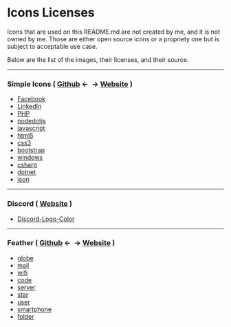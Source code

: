 # Icons Licenses

Icons that are used on this README.md are not created by me, and it is not owned by me.
Those are either open source icons or a propriety one but is subject to acceptable use case.

Below are the list of the images, their licenses, and their source.

<hr>

### Simple Icons ( [Github](https://github.com/simple-icons/simple-icons/) <- &nbsp;-> [Website](https://simpleicons.org/) )
- [Facebook](https://github.com/simple-icons/simple-icons/blob/develop/icons/linkedin.svg)
- [LinkedIn](https://github.com/simple-icons/simple-icons/blob/develop/icons/facebook.svg)
- [PHP](https://github.com/simple-icons/simple-icons/blob/develop/icons/php.svg)
- [nodedotjs](https://github.com/simple-icons/simple-icons/blob/develop/icons/nodedotjs.svg)
- [javascript](https://github.com/simple-icons/simple-icons/blob/develop/icons/javascript.svg)
- [html5](https://github.com/simple-icons/simple-icons/blob/develop/icons/html5.svg)
- [css3](https://github.com/simple-icons/simple-icons/blob/develop/icons/css3.svg)
- [bootstrap](https://github.com/simple-icons/simple-icons/blob/develop/icons/bootstrap.svg)
- [windows](https://github.com/simple-icons/simple-icons/blob/develop/icons/windows.svg)
- [csharp](https://github.com/simple-icons/simple-icons/blob/develop/icons/csharp.svg)
- [dotnet](https://github.com/simple-icons/simple-icons/blob/develop/icons/dotnet.svg)
- [json](https://github.com/simple-icons/simple-icons/blob/develop/icons/json.svg)

<hr>

### Discord ( [Website](https://discord.com/branding) )
- [Discord-Logo-Color](https://discord.com/assets/cb48d2a8d4991281d7a6a95d2f58195e.svg)

<hr>

### Feather ( [Github](https://github.com/feathericons/feather) <- &nbsp;-> [Website](https://feathericons.com/) )
- [globe](https://feathericons.com/?query=globe)
- [mail](https://feathericons.com/?query=mail)
- [wifi](https://feathericons.com/?query=wifi)
- [code](https://feathericons.com/?query=code)
- [server](https://feathericons.com/?query=server)
- [star](https://feathericons.com/?query=star)
- [user](https://feathericons.com/?query=user)
- [smartphone](https://feathericons.com/?query=smartphone)
- [folder](https://feathericons.com/?query=folder)